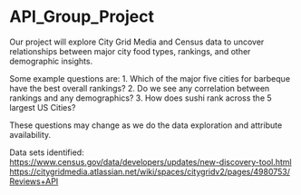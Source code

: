 # API_Group_Project

  Our project will explore City Grid Media and Census data to uncover relationships between major city food types, rankings, and other demographic insights.  
 
 Some example questions are:
    1. Which of the major five cities for barbeque have the best overall rankings?
    2. Do we see any correlation between rankings and any demographics?
    3. How does sushi rank across the 5 largest US Cities?

These questions may change as we do the data exploration and attribute availability.

Data sets identified:
https://www.census.gov/data/developers/updates/new-discovery-tool.html
https://citygridmedia.atlassian.net/wiki/spaces/citygridv2/pages/4980753/Reviews+API


